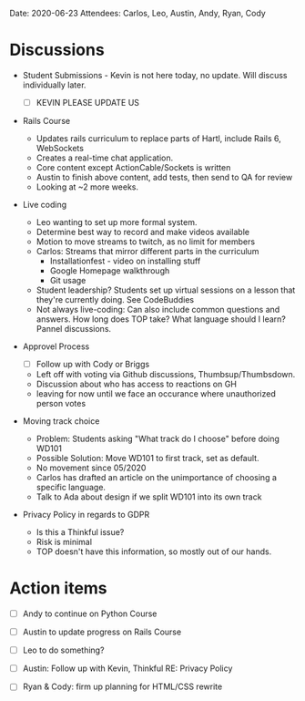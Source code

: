 Date: 2020-06-23
Attendees: Carlos, Leo, Austin, Andy, Ryan, Cody

# Discussions

* Student Submissions - Kevin is not here today, no update. Will discuss individually later. 
  - [ ] KEVIN PLEASE UPDATE US

* Rails Course
  * Updates rails curriculum to replace parts of Hartl, include Rails 6, WebSockets
  * Creates a real-time chat application.
  * Core content except ActionCable/Sockets is written
  * Austin to finish above content, add tests, then send to QA for review
  * Looking at ~2 more weeks.

* Live coding 
  * Leo wanting to set up more formal system.
  * Determine best way to record and make videos available
  * Motion to move streams to twitch, as no limit for members
  * Carlos: Streams that mirror different parts in the curriculum
    * Installationfest - video on installing stuff
    * Google Homepage walkthrough
    * Git usage
  * Student leadership? Students set up virtual sessions on a lesson that they're currently doing. See CodeBuddies 
  * Not always live-coding: Can also include common questions and answers. How long does TOP take? What language should I learn? Pannel discussions.

* Approvel Process
  - [ ] Follow up with Cody or Briggs
  * Left off with voting via Github discussions, Thumbsup/Thumbsdown.
  * Discussion about who has access to reactions on GH
  * leaving for now until we face an occurance where unauthorized person votes

* Moving track choice
  * Problem: Students asking "What track do I choose" before doing WD101
  * Possible Solution: Move WD101 to first track, set as default.
  * No movement since 05/2020
  * Carlos has drafted an article on the unimportance of choosing a specific language.
  * Talk to Ada about design if we split WD101 into its own track

* Privacy Policy in regards to GDPR
  * Is this a Thinkful issue?
  * Risk is minimal
  * TOP doesn't have this information, so mostly out of our hands.


# Action items
  - [ ] Andy to continue on Python Course
  - [ ] Austin to update progress on Rails Course
  - [ ] Leo to do something?
  - [ ] Austin: Follow up with Kevin, Thinkful RE: Privacy Policy
  - [ ] Ryan & Cody: firm up planning for HTML/CSS rewrite

